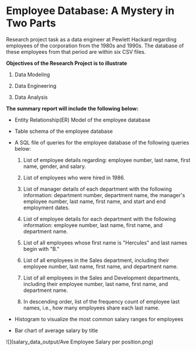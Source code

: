 # Employee Database: A Mystery in Two Parts

Research project task as a data engineer at Pewlett Hackard regarding employees of the corporation from the 1980s and 1990s. 
The database of these employees from that period are within six CSV files.

**Objectives of the Research Project is to illustrate**
1. Data Modeling

2. Data Engineering

3. Data Analysis

**The summary report will include the following below:**
- Entity Relationship(ER) Model of the employee database

- Table schema of the employee database

- A SQL file of queries for the employee database of the following queries below:
	1. List of employee details regarding: employee number, last name, first name, gender, and salary.

	2. List of employees who were hired in 1986.

	3. List of manager details of each department with the following information: department number, department name, the manager's employee number, last name, first name, and start and end employment dates.

	4. List of employee details for each department with the following information: employee number, last name, first name, and department name.

	5. List of all employees whose first name is "Hercules" and last names begin with "B."
	
	6. List of all employees in the Sales department, including their employee number, last name, first name, and department name.

	7. List of all employees in the Sales and Development departments, including their employee number, last name, first name, and department name.

	8. In descending order, list of the frequency count of employee last names, i.e., how many employees share each last name. 

- Histogram to visualize the most common salary ranges for employees


- Bar chart of average salary by title

![](salary_data_output/Ave Employee Salary per position.png)
